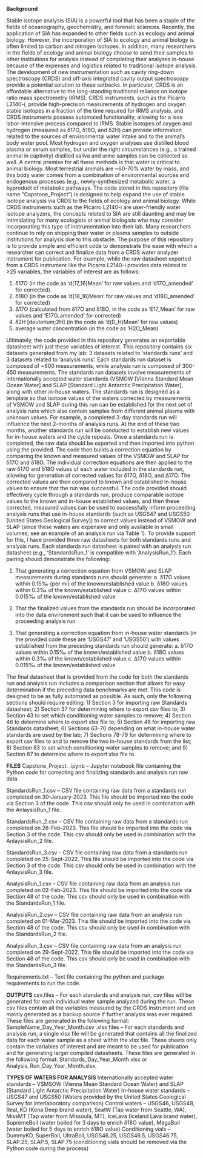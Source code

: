 **Background**

Stable isotope analysis (SIA) is a powerful tool that has been a staple of the fields of oceanography, geochemistry, and forensic sciences. Recently, the application of SIA has expanded to other fields such as ecology and animal biology. However, the incorporation of SIA to ecology and animal biology is often limited to carbon and nitrogen isotopes. In addition, many researchers in the fields of ecology and animal biology choose to send their samples to other institutions for analysis instead of completing their analyses in-house because of the expenses and logistics related to traditional isotope analysis. The development of new instrumentation such as cavity ring-down spectroscopy (CRDS) and off-axis integrated cavity output spectroscopy provide a potential solution to these setbacks. In particular, CRDS is an affordable alternative to the long-standing traditional reliance on isotope ratio mass spectrometry (IRMS). CRDS instruments, such as the Picarro L2140-i, provide high-precision measurements of hydrogen and oxygen stable isotopes in a fraction of the time required for IRMS analysis, and CRDS instruments possess automated functionality, allowing for a less labor-intensive process compared to IRMS.
	Stable isotopes of oxygen and hydrogen (measured as δ17O, δ18O, and δ2H) can provide information related to the sources of environmental water intake and to the animal’s body water pool. Most hydrogen and oxygen analyses use distilled blood plasma or serum samples, but under the right circumstances (e.g., a trained animal in captivity) distilled saliva and urine samples can be collected as well. A central premise for all these methods is that water is critical to animal biology. Most terrestrial animals are ~60-70% water by mass, and this body water comes from a combination of environmental sources and endogenous processes (e.g., newly-synthesized metabolic water, a byproduct of metabolic pathways.
	The code stored in this repository (file name “Capstone_Project”) is designed to help expand the use of stable isotope analysis via CRDS to the fields of ecology and animal biology. While CRDS instruments such as the Picarro L2140-i are user-friendly water isotope analyzers, the concepts related to SIA are still daunting and may be intimidating for many ecologists or animal biologists who may consider incorporating this type of instrumentation into their lab. Many researchers continue to rely on shipping their water or plasma samples to outside institutions for analysis due to this obstacle. The purpose of this repository is to provide simple and efficient code to demonstrate the ease with which a researcher can correct and finalize data from a CRDS water analyzer instrument for publication. For example, while the raw datasheet exported from a CRDS instrument like the Picarro L2140-i provides data related to >25 variables, the variables of interest are as follows: 
1)	δ17O (in the code as ‘d(17_16)Mean’ for raw values and ‘d17O_amended’ for corrected) 
2)	δ18O (in the code as ‘d(18_16)Mean’ for raw values and ‘d18O_amended’ for corrected)
3)	Δ17O (calculated from δ17O and δ18O; in the code as ‘E17_Mean’ for raw values and ‘E17O_amended’ for corrected)
4)	δ2H [deuterium;2H] (in the code as ‘d(D_H)Mean’ for raw values) 
5)	average water concentration (in the code as ‘H2O_Mean)

Ultimately, the code provided in this repository generates an exportable datasheet with just these variables of interest.
This repository contains six datasets generated from my lab: 3 datasets related to ‘standards runs’ and 3 datasets related to ‘analysis runs’. Each standards run dataset is composed of ~600 measurements, while analysis run is composed of 300-450 measurements. The standards run datasets involve measurements of internationally accepted water standards (VSMOW [Vienna Standard Mean Ocean Water] and SLAP [Standard Light Antarctic Precipitation Water], along with other in-house waters. The standards run is designed as a template so that isotope values of the waters corrected by measurements of VSMOW and SLAP during this run can be established for the next set of analysis runs which also contain samples from different animal plasma with unknown values. For example, a completed 3-day standards run will influence the next 2-months of analysis runs. At the end of these two months, another standards run will be conducted to establish new values for in-house waters and the cycle repeats. Once a standards run is completed, the raw data should be exported and then imported into python using the provided. The code then builds a correction equation by comparing the known and measured values of the VSMOW and SLAP for δ17O and δ18O. The individual correction equations are then applied to the raw δ17O and δ18O values of each water included in the standards run, allowing for generation of corrected values for δ17O, δ18O, and Δ17O. The corrected values are then compared to known and established in-house values to ensure that the run was successful. The code provided should effectively cycle through a standards run, produce comparable isotope values to the known and in-house established values, and then these corrected, measured values can be used to successfully inform proceeding analysis runs that use in-house standards (such as USGS47 and USGS50 [United States Geological Survey]) to correct values instead of VSMOW and SLAP (since these waters are expensive and only available in small volumes; see an example of an analysis run via Table 1). 
	To provide support for this, I have provided three raw datasheets for both standards runs and analysis runs. Each standards run datasheet is paired with an analysis run datasheet (e.g., ‘StandardsRun_1’ is compatible with ‘AnalysisRun_1’). Each pairing should demonstrate the following: 
1)	That generating a correction equation from VSMOW and SLAP measurements during standards runs should generate: 
a.	δ17O values within 0.15‰ (per mi) of the known/established value
b.	δ18O values within 0.3‰ of the known/established value
c.	Δ17O values within 0.015‰ of the known/established value

2)	That the finalized values from the standards run should be incorporated into the data environment such that it can be used to influence the proceeding analysis run

3)	That generating a correction equation from in-house water standards (in the provided code these are ‘USGS47’ and ‘USGS50’) with values established from the preceding standards run should generate: 
a.	δ17O values within 0.15‰ of the known/established value
b.	δ18O values within 0.3‰ of the known/established value
c.	Δ17O values within 0.015‰ of the known/established value

The final datasheet that is provided from the code for both the standards run and analysis run includes a comparison section that allows for easy determination if the preceding data benchmarks are met. 
	This code is designed to be as fully automated as possible. As such, only the following sections should require editing: 1) Section 3 for importing raw Standards datasheet; 2) Section 37 for determining where to export csv files to; 3) Section 43 to set which conditioning water samples to remove; 4) Section 46 to determine where to export xlsx file to; 5) Section 48 for importing raw Standards datasheet; 6) Sections 63-70 depending on what in-house water standards are used by the lab; 7) Sections 78-79 for determining where to export csv files to and to remove the two in-house standards from the list; 8) Section 83 to set which conditioning water samples to remove; and 9) Section 87 to determine where to export xlsx file to. 

**FILES**
Capstone_Project. .ipynb – Jupyter notebook file containing the Python code for correcting and finalizing standards and analysis run raw data

StandardsRun_1.csv – CSV file containing raw data from a standards run completed on 30-January-2023. This file should be imported into the code via Section 3 of the code. This csv should only be used in combination with the AnlaysisRun_1 file.

StandardsRun_2.csv – CSV file containing raw data from a standards run completed on 26-Feb-2023. This file should be imported into the code via Section 3 of the code. This csv should only be used in combination with the AnlaysisRun_2 file.

StandardsRun_3.csv – CSV file containing raw data from a standards run completed on 25-Sept-2022. This file should be imported into the code via Section 3 of the code. This csv should only be used in combination with the AnlaysisRun_3 file.

AnalysisRun_1.csv – CSV file containing raw data from an analysis run completed on 02-Feb-2023. This file should be imported into the code via Section 48 of the code. This csv should only be used in combination with the StandardsRun_1 file.

AnalysisRun_2.csv – CSV file containing raw data from an analysis run completed on 01-Mar-2023. This file should be imported into the code via Section 48 of the code. This csv should only be used in combination with the StandardsRun_2 file.

AnalysisRun_3.csv – CSV file containing raw data from an analysis run completed on 29-Sept-2022. This file should be imported into the code via Section 48 of the code. This csv should only be used in combination with the StandardsRun_3 file.

Requirements.txt – Text file containing the python and package requirements to run the code. 

**OUTPUTS**
csv.files – For each standards and analysis run, csv files will be generated for each individual water sample analyzed during the run. These csv files contain all the variables measured by the CRDS instrument and are mainly generated as a backup source if further analysis was ever required. These files are generated in the following format: SampleName_Day_Year_Month.csv 
.xlsx files – For each standards and analysis run, a single xlsx file will be generated that contains all the finalized data for each water sample as a sheet within the xlsx file. These sheets only contain the variables of interest and are meant to be used for publication and for generating larger compiled datasheets. These files are generated in the following format: Standards_Day_Year_Month.xlsx or Analysis_Run_Day_Year_Month.xlsx. 

**TYPES OF WATERS FOR ANALYSIS**
Internationally accepted water standards – VSMSOW (Vienna Mean Standard Ocean Water) and SLAP (Standard Light Antarctic Precipitation Water)
In-house water standards – USGS47 and USGS50 (Waters provided by the United States Geological Survey for interlaboratory comparison)
Control waters – USGS46, USGS48, Real_KD (Kona Deep brand water), SeatW (Tap water from Seattle, WA), MissMT (Tap water from Missoula, MT), IceLava (Iceland Lava brand water), SupremeBoil (water boiled for 3 days to enrich δ18O value), MegaBoil (water boiled for 5 days to enrich δ18O value)
Conditioning vials – DummyKD, SuperBoil, UltraBoil, USGS46.25, USGS46.5, USGS46.75, SLAP.25, SLAP.5, SLAP.75 (conditioning vials should be removed via the Python code during the process)
